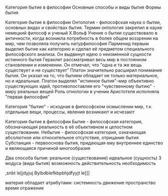 Категория бытие в философии
Основные способы и виды бытия
Формы бытия

Категория бытие в философии
Онтология - философская наука о бытии, основных видах и свойствах бытия. Термин онтология закрепил в науке немецкий философ и ученый Х.Вольф
Учение о бытии существовало в античности, когда возникла потребность в более общем воззрении на мир, чем позволяла получить натурфилософия 
Парменид первым выделил бытие как категорию и сделал её предметом специального философского анализа. Он выдвинул идею о неизменной сущности истинного бытия
Гераклит рассматривал весь мир в постоянном становлении  и изменении. Он отмечал, что "одна и та же вещь существует и не существует"
Платон значительно расширил понимание бытия. Он указал на то, что бытием обладает не только материальное, но и идеальные. Платон выделял "истинное бытия"-мир объективно существующих идей, противопоставляя его "чувственному бытию" - миру реальных вещей
Роль отнологии в учении Аристотеля исполняла "первая философия"

Категория "бытие" - исходная в философском осмыслении мир, т.к. отдельные вещи, процессы, явления возникают и исчезают 

Категория бытие в философии
Бытие - философская категория, обозначающая реальность в её объективном и целостном существовании.
Небытие - философская категория, означающая абсолютное или относительное отсутствие, отрицание бытия
Субстанция - первооснова бытия, придающая ему внутреннее единство и являющаяся причиной многообразия 

Два способа бытия:
реальное (существование)
идеальное (сущность)
3 модуса (вида бытия)
возможность
действительность
необходимость

,snbt le[jdyjuj
Bylbdblefkbpbhjdfyyjt le[]]

материя обладает атрибутами: 
системность
движение
пространство
время
отражение
